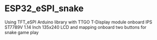 # ESP32_eSPI_snake
Using TFT_eSPI Arduino library with TTGO T-Display module onboard IPS ST7789V 1.14 Inch 135x240 LCD and mapping onboard two buttons for snake game play
